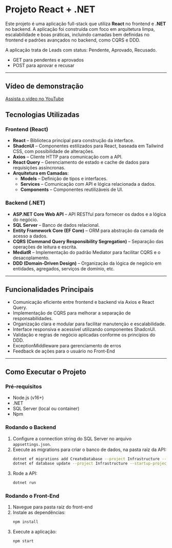 # Projeto React + .NET

Este projeto é uma aplicação full-stack que utiliza **React** no frontend e **.NET** no backend. A aplicação foi construída com foco em arquitetura limpa, escalabilidade e boas práticas, incluindo camadas bem definidas no frontend e padrões avançados no backend, como CQRS e DDD.

A aplicação trata de Leads com status: Pendente, Aprovado, Recusado.

- GET para pendentes e aprovados
- POST para aprovar e recusar

---

## Vídeo de demonstração
[Assista o vídeo no YouTube](https://www.youtube.com/watch?v=DtFbKXB-niY)


## Tecnologias Utilizadas

### Frontend (React)

- **React** – Biblioteca principal para construção da interface.
- **ShadcnUI** – Componentes estilizados para React, baseada em Tailwind CSS, com possibilidade de alterações.
- **Axios** – Cliente HTTP para comunicação com a API.
- **React Query** – Gerenciamento de estado e cache de dados para requisições assíncronas.
- **Arquitetura em Camadas**:
  - **Models** – Definição de tipos e interfaces.
  - **Services** – Comunicação com API e lógica relacionada a dados.
  - **Components** – Componentes reutilizáveis de UI.

### Backend (.NET)

- **ASP.NET Core Web API** – API RESTful para fornecer os dados e a lógica do negócio.
- **SQL Server** – Banco de dados relacional.
- **Entity Framework Core (EF Core)** – ORM para abstração da camada de acesso a dados.
- **CQRS (Command Query Responsibility Segregation)** – Separação das operações de leitura e escrita.
- **MediatR** – Implementação do padrão Mediator para facilitar CQRS e o desacoplamento.
- **DDD (Domain-Driven Design)** – Organização da lógica de negócio em entidades, agregados, serviços de domínio, etc.

---

## Funcionalidades Principais

- Comunicação eficiente entre frontend e backend via Axios e React Query.
- Implementação de CQRS para melhorar a separação de responsabilidades.
- Organização clara e modular para facilitar manutenção e escalabilidade.
- Interface responsiva e acessível utilizando componentes ShadcnUI.
- Validação e regras de negócio aplicadas conforme os princípios do DDD.
- ExceptionMiddleware para gerenciamento de erros
- Feedback de ações para o usuário no Front-End

---

## Como Executar o Projeto

### Pré-requisitos

- Node.js (v16+)
- .NET
- SQL Server (local ou container)
- Npm

### Rodando o Backend

1. Configure a connection string do SQL Server no arquivo `appsettings.json`.
2. Execute as migrations para criar o banco de dados, na pasta raíz da API:
   ```bash
   dotnet ef migrations add CreateDatabase --project Infrastructure --startup-project LeadHandlerApi
   dotnet ef database update --project Infrastructure --startup-project LeadHandlerApi
   ```
3. Rode a API:
    ```bash
   dotnet run
    ```
### Rodando o Front-End

1. Navegue para pasta raíz do front-end
2. Instale as dependências:
   ```bash
   npm install
    ```
3. Execute a aplicação:
    ```bash
   npm start
    ```